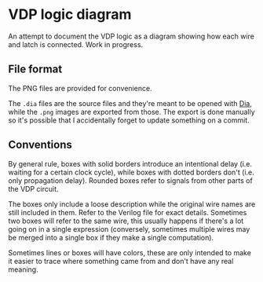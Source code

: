 # VDP logic diagram

An attempt to document the VDP logic as a diagram showing how each wire and latch is connected. Work in progress.

## File format

The PNG files are provided for convenience.

The `.dia` files are the source files and they're meant to be opened with
[Dia](https://en.wikipedia.org/wiki/Dia_(software)), while the `.png` images
are exported from those. The export is done manually so it's possible that I
accidentally forget to update something on a commit.

## Conventions

By general rule, boxes with solid borders introduce an intentional delay (i.e. waiting for a certain clock cycle), while boxes with dotted borders don't (i.e. only propagation delay). Rounded boxes refer to signals from other parts of the VDP circuit.

The boxes only include a loose description while the original wire names are still included in them. Refer to the Verilog file for exact details. Sometimes two boxes will refer to the same wire, this usually happens if there's a lot going on in a single expression (conversely, sometimes multiple wires may be merged into a single box if they make a single computation).

Sometimes lines or boxes will have colors, these are only intended to make it easier to trace where something came from and don't have any real meaning.
